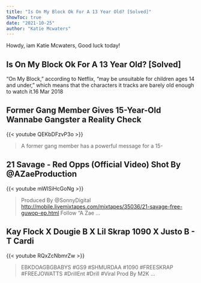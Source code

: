 ```yaml
---
title: "Is On My Block Ok For A 13 Year Old? [Solved]"
ShowToc: true 
date: "2021-10-25"
author: "Katie Mcwaters" 
---
```


Howdy, iam Katie Mcwaters, Good luck today!
## Is On My Block Ok For A 13 Year Old? [Solved]
 “On My Block,” according to Netflix, “may be unsuitable for children ages 14 and under,” which means that the characters it tracks are barely old enough to watch it.16 Mar 2018

## Former Gang Member Gives 15-Year-Old Wannabe Gangster a Reality Check
{{< youtube QEKbDFzvP3o >}}
>A former gang member has a powerful message for a 15-

## 21 Savage - Red Opps (Official Video) Shot By @AZaeProduction
{{< youtube mWISiHcGoNg >}}
>Produced By @SonnyDigital http://mobile.livemixtapes.com/mixtapes/35036/21-savage-free-guwop-ep.html Follow “A Zae ...

## Kay Flock X Dougie B X Lil Skrap 1090 X Justo B - T Cardi
{{< youtube RQxZcNbmrZw >}}
>EBKDOAGBGBABYS #GS9 #SHMURDAA #1090 #FREESKRAP #FREEJOWATTS #DrillEnt #Drill #Viral Prod By M2K ...

